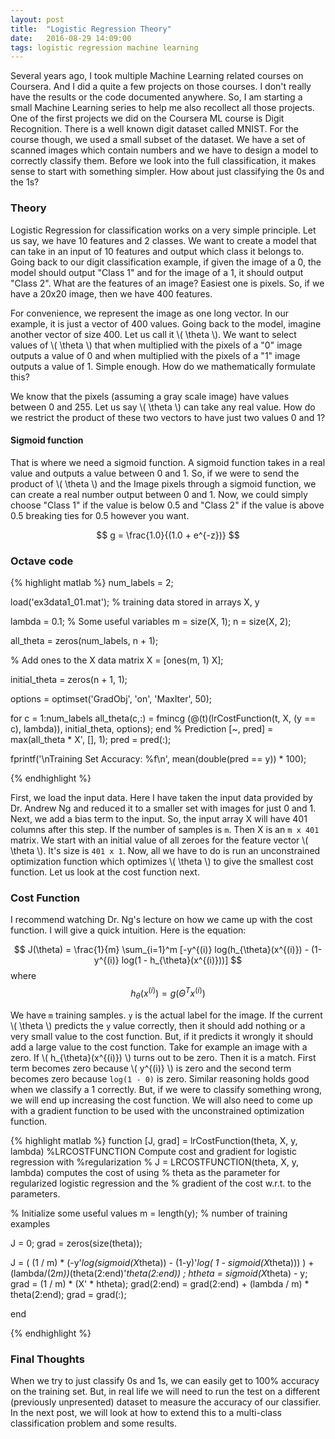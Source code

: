 ```yaml
---
layout: post
title:  "Logistic Regression Theory"
date:   2016-08-29 14:09:00
tags: logistic regression machine learning
---
```


Several years ago, I took multiple Machine Learning related courses on Coursera. And I did a quite a few projects on those courses. I don't really have the results or the code documented anywhere. So, I am starting a small Machine Learning series to help me also recollect all those projects. One of the first projects we did on the Coursera ML course is Digit Recognition. There is a well known digit dataset called MNIST. For the course though, we used a small subset of the dataset. We have a set of scanned images which contain numbers and we have to design a model to correctly classify them. Before we look into the full classification, it makes sense to start with something simpler. How about just classifying the 0s and the 1s?

### Theory

Logistic Regression for classification works on a very simple principle. Let us say, we have 10 features and 2 classes. We want to create a model that can take in an input of 10 features and output which class it belongs to. Going back to our digit classification example, if given the image of a 0, the model should output "Class 1" and for the image of a 1, it should output "Class 2". What are the features of an image? Easiest one is pixels. So, if we have a 20x20 image, then we have 400 features.

For convenience, we represent the image as one long vector. In our example, it is just a vector of 400 values. Going back to the model, imagine another vector of size 400. Let us call it \\( \\theta \\). We want to select values of \\( \\theta \\) that when multiplied with the pixels of a "0" image outputs a value of 0 and when multiplied with the pixels of a "1" image outputs a value of 1. Simple enough. How do we mathematically formulate this?

We know that the pixels (assuming a gray scale image) have values between 0 and 255. Let us say \\( \\theta \\) can take any real value. How do we restrict the product of these two vectors to have just two values 0 and 1?

#### Sigmoid function

That is where we need a sigmoid function. A sigmoid function takes in a real value and outputs a value between 0 and 1. So, if we were to send the product of \\( \\theta \\) and the Image pixels through a sigmoid function, we can create a real number output between 0 and 1. Now, we could simply choose "Class 1" if the value is below 0.5 and "Class 2" if the value is above 0.5 breaking ties for 0.5 however you want.

$$
g =  \frac{1.0}{(1.0 + e^{-z})}
$$

### Octave code

{% highlight matlab %}
num_labels = 2;

load('ex3data1_01.mat'); % training data stored in arrays X, y

lambda = 0.1;
% Some useful variables
m = size(X, 1);
n = size(X, 2);

all_theta = zeros(num_labels, n + 1);

% Add ones to the X data matrix
X = [ones(m, 1) X];

initial_theta = zeros(n + 1, 1);

options = optimset('GradObj', 'on', 'MaxIter', 50);

for c = 1:num_labels
    all_theta(c,:) = fmincg (@(t)(lrCostFunction(t, X, (y == c), lambda)), initial_theta, options);
end
% Prediction
[~, pred] = max(all_theta * X', [], 1);
pred = pred(:);

fprintf('\nTraining Set Accuracy: %f\n', mean(double(pred == y)) * 100);

{% endhighlight %}

First, we load the input data. Here I have taken the input data provided by Dr. Andrew Ng and reduced it to a smaller set with images for just 0 and 1. Next, we add a bias term to the input. So, the input array X will have 401 columns after this step. If the number of samples is `m`. Then X is an `m x 401` matrix. We start with an initial value of all zeroes for the feature vector \\( \\theta \\). It's size is `401 x 1`. Now, all we have to do is run an unconstrained optimization function which optimizes \\( \\theta \\) to give the smallest cost function. Let us look at the cost function next.

### Cost Function

I recommend watching Dr. Ng's lecture on how we came up with the cost function. I will give a quick intuition. Here is the equation:

$$
J(\theta) = \frac{1}{m} \sum_{i=1}^m [-y^{(i)} log(h_{\theta}(x^{(i)}) - (1-y^{(i)} log(1 - h_{\theta}(x^{(i)}))]
$$
where
$$
h_{\theta}(x^{(i)}) = g(\Theta^{T}x^{(i)})
$$

We have `m` training samples. `y` is the actual label for the image. If the current \\( \\theta \\) predicts the `y` value correctly, then it should add nothing or a very small value to the cost function. But, if it predicts it wrongly it should add a large value to the cost function. Take for example an image with a zero. If \\( h_{\\theta}(x^{(i)}) \\) turns out to be zero. Then it is a match. First term becomes zero because \\( y^{(i)} \\) is zero and the second term becomes zero because `log(1 - 0)` is zero. Similar reasoning holds good when we classify a 1 correctly. But, if we were to classify something wrong, we will end up increasing the cost function. We will also need to come up with a gradient function to be used with the unconstrained optimization function.


{% highlight matlab %}
function [J, grad] = lrCostFunction(theta, X, y, lambda)
%LRCOSTFUNCTION Compute cost and gradient for logistic regression with
%regularization
%   J = LRCOSTFUNCTION(theta, X, y, lambda) computes the cost of using
%   theta as the parameter for regularized logistic regression and the
%   gradient of the cost w.r.t. to the parameters.

% Initialize some useful values
m = length(y); % number of training examples

J = 0;
grad = zeros(size(theta));

J = ( (1 / m) * (-y'*log(sigmoid(X*theta)) - (1-y)'*log( 1 - sigmoid(X*theta))) ) + (lambda/(2*m))*(theta(2:end)'*theta(2:end)) ;
htheta = sigmoid(X*theta) - y;
grad = (1 / m) * (X' * htheta);
grad(2:end) = grad(2:end) + (lambda / m) * theta(2:end);
grad = grad(:);

end

{% endhighlight %}

### Final Thoughts

When we try to just classify 0s and 1s, we can easily get to 100% accuracy on the training set. But, in real life we will need to run the test on a different (previously unpresented) dataset to measure the accuracy of our classifier. In the next post, we will look at how to extend this to a multi-class classification problem and some results.
